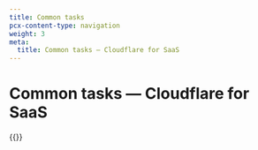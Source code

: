 ```yaml
---
title: Common tasks
pcx-content-type: navigation
weight: 3
meta:
  title: Common tasks — Cloudflare for SaaS
---
```


# Common tasks — Cloudflare for SaaS

{{<directory-listing>}}
